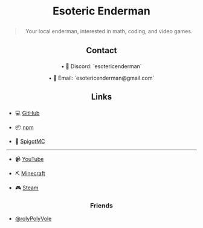 # <p align="center"> Esoteric Enderman </p>

> <p align="center"> Your local enderman, interested in math, coding, and video games. </p>

## <p align="center"> Contact </p>

<p align="center"> &bull; 💬 Discord: `esotericenderman` </p>

<p align="center"> &bull; 📧 Email: `esotericenderman@gmail.com` </p>

## <p align="center"> Links </p>

- 💻 [GitHub](https://www.github.com/EsotericEnderman)

- 📦 [npm](https://www.npmjs.com/~esotericenderman)

- 🧱 [SpigotMC](https://www.spigotmc.org/members/esotericenderman.2123396/)

___

- 📹 [YouTube](https://www.youtube.com/@esotericenderman)

- ⛏️ [Minecraft](https://namemc.com/profile/EsotericEnderman.1)

- 🎮 [Steam](https://steamcommunity.com/id/esotericenderman/)

### <p align="center"> Friends </p>

- [@rolyPolyVole](https://github.com/rolyPolyVole)
